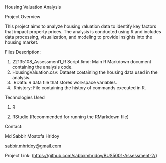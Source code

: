 Housing Valuation Analysis

Project Overview

This project aims to analyze housing valuation data to identify key factors that impact property prices. The analysis is conducted using R and includes data processing, visualization, and modeling to provide insights into the housing market.

Files Description:

1. 22135108_Assessment1_R Script.Rmd: Main R Markdown document containing the analysis code.
2. HousingValuation.csv: Dataset containing the housing data used in the analysis.
3. .RData: R data file that stores workspace variables.
4. .Rhistory: File containing the history of commands executed in R.

Technologies Used

1. R

2. RStudio (Recommended for running the RMarkdown file)

Contact:

Md Sabbir Mostofa Hridoy 

sabbir.mhridoy@gmail.com

Project Link: (https://github.com/sabbirmhridoy/BUS5001-Assessment-2/)
